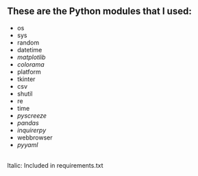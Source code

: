 ## These are the **Python** modules that I used:

+ os 
+ sys
+ random
+ datetime
+ _matplotlib_
+ _colorama_
+ platform
+ tkinter
+ csv
+ shutil
+ re
+ time
+ _pyscreeze_
+ _pandas_
+ _inquirerpy_
+ webbrowser
+ _pyyaml_

<br>
Italic: Included in requirements.txt